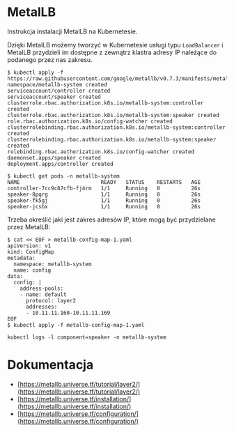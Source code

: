 # MetalLB

Instrukcja instalacji MetalLB na Kubernetesie.

Dzięki MetalLB możemy tworzyć w Kubernetesie usługi typu `LoadBalancer` i MetalLB przydzieli im dostępne z zewnątrz klastra adresy IP należące do podanego przez nas zakresu.

```shell
$ kubectl apply -f https://raw.githubusercontent.com/google/metallb/v0.7.3/manifests/metallb.yaml
namespace/metallb-system created
serviceaccount/controller created
serviceaccount/speaker created
clusterrole.rbac.authorization.k8s.io/metallb-system:controller created
clusterrole.rbac.authorization.k8s.io/metallb-system:speaker created
role.rbac.authorization.k8s.io/config-watcher created
clusterrolebinding.rbac.authorization.k8s.io/metallb-system:controller created
clusterrolebinding.rbac.authorization.k8s.io/metallb-system:speaker created
rolebinding.rbac.authorization.k8s.io/config-watcher created
daemonset.apps/speaker created
deployment.apps/controller created
```

```shell
$ kubectl get pods -n metallb-system
NAME                          READY   STATUS    RESTARTS   AGE
controller-7cc9c87cfb-fj4rm   1/1     Running   0          26s
speaker-8pqrg                 1/1     Running   0          26s
speaker-fk5gj                 1/1     Running   0          26s
speaker-jcsbx                 1/1     Running   0          26s
```

Trzeba określić jaki jest zakres adresów IP, które mogą być przydzielane przez MetalLB:
```shell
$ cat << EOF > metallb-config-map-1.yaml
apiVersion: v1
kind: ConfigMap
metadata:
  namespace: metallb-system
  name: config
data:
  config: |
    address-pools:
    - name: default
      protocol: layer2
      addresses:
      - 10.11.11.160-10.11.11.169
EOF
$ kubectl apply -f metallb-config-map-1.yaml
```

```shell
kubectl logs -l component=speaker -n metallb-system
```

# Dokumentacja

* [https://metallb.universe.tf/tutorial/layer2/](https://metallb.universe.tf/tutorial/layer2/)
* [https://metallb.universe.tf/installation/](https://metallb.universe.tf/installation/)
* [https://metallb.universe.tf/configuration/](https://metallb.universe.tf/configuration/)
